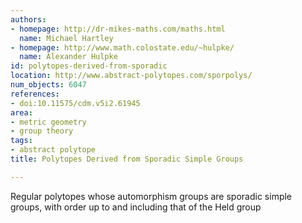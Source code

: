 ```yaml
---
authors:
- homepage: http://dr-mikes-maths.com/maths.html
  name: Michael Hartley
- homepage: http://www.math.colostate.edu/~hulpke/
  name: Alexander Hulpke
id: polytopes-derived-from-sporadic
location: http://www.abstract-polytopes.com/sporpolys/
num_objects: 6047
references:
- doi:10.11575/cdm.v5i2.61945
area:
- metric geometry
- group theory
tags:
- abstract polytope
title: Polytopes Derived from Sporadic Simple Groups

---
```


Regular polytopes whose automorphism groups are sporadic simple groups, with order up to and including that of the Held group
